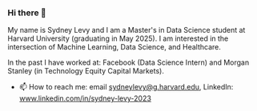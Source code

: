 ### Hi there 👋

My name is Sydney Levy and I am a Master's in Data Science student at Harvard University (graduating in May 2025). I am interested in the intersection of Machine Learning, Data Science, and Healthcare.  

In the past I have worked at: Facebook (Data Science Intern) and Morgan Stanley (in Technology Equity Capital Markets).

- 📫 How to reach me: email sydneylevy@g.harvard.edu, LinkedIn: www.linkedin.com/in/sydney-levy-2023


<!--
**sydney-levy/sydney-levy** is a ✨ _special_ ✨ repository because its `README.md` (this file) appears on your GitHub profile.

Here are some ideas to get you started:

- 🔭 I’m currently working on ...
- 🌱 I’m currently learning ...
- 👯 I’m looking to collaborate on ...
- 🤔 I’m looking for help with ...
- 💬 Ask me about ...
- 😄 Pronouns: ...
- ⚡ Fun fact: ...
-->
